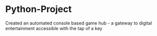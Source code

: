 # Python-Project
Created an automated console based game hub - a gateway to digital entertainment accessible with the tap of a key

